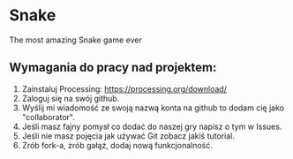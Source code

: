 # Snake
The most amazing Snake game ever

## Wymagania do pracy nad projektem:

1. Zainstaluj Processing: https://processing.org/download/
2. Zaloguj się na swój github.
3. Wyślij mi wiadomość ze swoją nazwą konta na github to dodam cię jako "collaborator".
4. Jeśli masz fajny pomysł co dodać do naszej gry napisz o tym w Issues.
5. Jeśli nie masz pojęcia jak używać Git zobacz jakiś tutorial.
6. Zrób fork-a, zrób gałąź, dodaj nową funkcjonalność.
